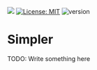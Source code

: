 [![](https://jitpack.io/v/efe124/Simpler.svg)](https://jitpack.io/#efe124/Simpler)
[![License: MIT](https://img.shields.io/badge/License-MIT-yellow.svg)](https://opensource.org/licenses/MIT)
![version](https://img.shields.io/badge/version-0.0.2-blue)
# Simpler

TODO: Write something here